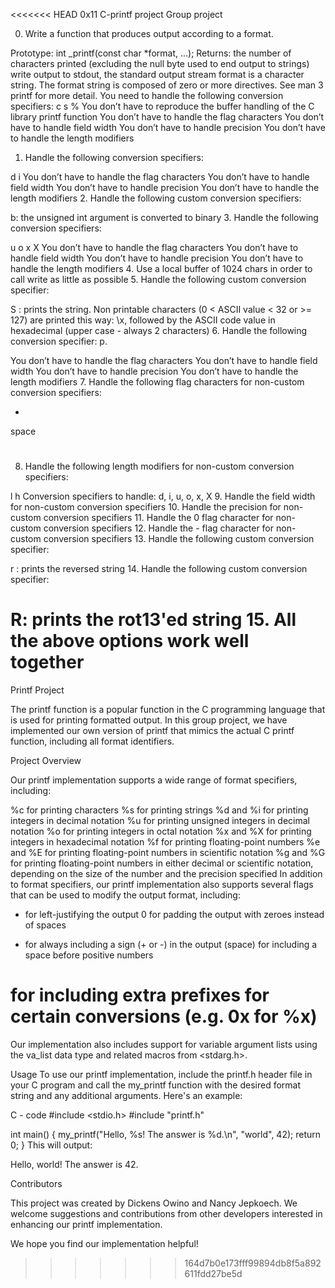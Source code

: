 <<<<<<< HEAD
0x11 C-printf project 
Group project

0. Write a function that produces output according to a format.

Prototype: int _printf(const char *format, ...);
Returns: the number of characters printed (excluding the null byte used to end output to strings)
write output to stdout, the standard output stream
format is a character string. The format string is composed of zero or more directives. See man 3 printf for more detail. You need to handle the following conversion specifiers:
c
s
%
You don’t have to reproduce the buffer handling of the C library printf function
You don’t have to handle the flag characters
You don’t have to handle field width
You don’t have to handle precision
You don’t have to handle the length modifiers
1. Handle the following conversion specifiers:

d
i
You don’t have to handle the flag characters
You don’t have to handle field width
You don’t have to handle precision
You don’t have to handle the length modifiers
2. Handle the following custom conversion specifiers:

b: the unsigned int argument is converted to binary
3. Handle the following conversion specifiers:

u
o
x
X
You don’t have to handle the flag characters
You don’t have to handle field width
You don’t have to handle precision
You don’t have to handle the length modifiers
4. Use a local buffer of 1024 chars in order to call write as little as possible
5. Handle the following custom conversion specifier:

S : prints the string.
Non printable characters (0 < ASCII value < 32 or >= 127) are printed this way: \x, followed by the ASCII code value in hexadecimal (upper case - always 2 characters)
6. Handle the following conversion specifier: p.

You don’t have to handle the flag characters
You don’t have to handle field width
You don’t have to handle precision
You don’t have to handle the length modifiers
7. Handle the following flag characters for non-custom conversion specifiers:

+
space
#
8. Handle the following length modifiers for non-custom conversion specifiers:

l
h
Conversion specifiers to handle: d, i, u, o, x, X
9. Handle the field width for non-custom conversion specifiers
10. Handle the precision for non-custom conversion specifiers
11. Handle the 0 flag character for non-custom conversion specifiers
12. Handle the - flag character for non-custom conversion specifiers
13. Handle the following custom conversion specifier:

r : prints the reversed string
14. Handle the following custom conversion specifier:

R: prints the rot13'ed string
15. All the above options work well together
=======
Printf Project

The printf function is a popular function in the C programming language that is used for printing formatted output. In this group project, we have implemented our own version of printf that mimics the actual C printf function, including all format identifiers.

Project Overview

Our printf implementation supports a wide range of format specifiers, including:

%c for printing characters
%s for printing strings
%d and %i for printing integers in decimal notation
%u for printing unsigned integers in decimal notation
%o for printing integers in octal notation
%x and %X for printing integers in hexadecimal notation
%f for printing floating-point numbers
%e and %E for printing floating-point numbers in scientific notation
%g and %G for printing floating-point numbers in either decimal or scientific notation, depending on the size of the number and the precision specified
In addition to format specifiers, our printf implementation also supports several flags that can be used to modify the output format, including:

- for left-justifying the output
0 for padding the output with zeroes instead of spaces
+ for always including a sign (+ or -) in the output
(space) for including a space before positive numbers
# for including extra prefixes for certain conversions (e.g. 0x for %x)
Our implementation also includes support for variable argument lists using the va_list data type and related macros from <stdarg.h>.

Usage
To use our printf implementation, include the printf.h header file in your C program and call the my_printf function with the desired format string and any additional arguments. Here's an example:

C - code
#include <stdio.h>
#include "printf.h"

int main() {
    my_printf("Hello, %s! The answer is %d.\n", "world", 42);
    return 0;
}
This will output:

Hello, world! The answer is 42.

Contributors

This project was created by Dickens Owino and Nancy Jepkoech. We welcome suggestions and contributions from other developers interested in enhancing our printf implementation.

We hope you find our implementation helpful!

>>>>>>> 164d7b0e173fff99894db8f5a892611fdd27be5d
